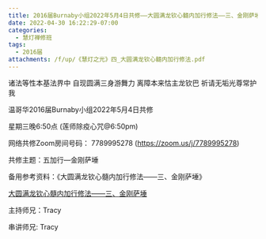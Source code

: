 ```yaml
---
title: 2016届Burnaby小组2022年5月4日共修——大圆满龙钦心髓内加行修法——三、金刚萨埵
date: 2022-04-30 16:22:29-07:00
categories:
  - 慧灯禅修班
tags:
  - 2016届
attachments: /f/up/《慧灯之光》四_大圆满龙钦心髓内加行修法.pdf
---
```

诸法等性本基法界中 自现圆满三身游舞力 离障本来怙主龙钦巴 祈请无垢光尊常护我

温哥华2016届Burnaby小组2022年5月4日共修

星期三晚6:50点 (莲师除疫心咒@6:50pm)

网络共修Zoom房间号码： 7789995278 (https://zoom.us/j/7789995278)

共修主题：五加行—金刚萨埵

备用参考资料：《大圆满龙钦心髓内加行修法——三、金刚萨埵》

[大圆满龙钦心髓内加行修法——三、金刚萨埵](https://s3.ap-northeast-1.wasabisys.com/hdcx/hdv/f/up/《慧灯之光》四_大圆满龙钦心髓内加行修法.pdf)

主持师兄：Tracy

串讲师兄: Tracy

